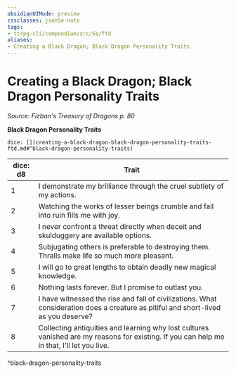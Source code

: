 ```yaml
---
obsidianUIMode: preview
cssclasses: json5e-note
tags:
- ttrpg-cli/compendium/src/5e/ftd
aliases:
- Creating a Black Dragon; Black Dragon Personality Traits
---
```

# Creating a Black Dragon; Black Dragon Personality Traits
*Source: Fizban's Treasury of Dragons p. 80* 

**Black Dragon Personality Traits**

`dice: [](creating-a-black-dragon-black-dragon-personality-traits-ftd.md#^black-dragon-personality-traits)`

| dice: d8 | Trait |
|----------|-------|
| 1 | I demonstrate my brilliance through the cruel subtlety of my actions. |
| 2 | Watching the works of lesser beings crumble and fall into ruin fills me with joy. |
| 3 | I never confront a threat directly when deceit and skulduggery are available options. |
| 4 | Subjugating others is preferable to destroying them. Thralls make life so much more pleasant. |
| 5 | I will go to great lengths to obtain deadly new magical knowledge. |
| 6 | Nothing lasts forever. But I promise to outlast you. |
| 7 | I have witnessed the rise and fall of civilizations. What consideration does a creature as pitiful and short-lived as you deserve? |
| 8 | Collecting antiquities and learning why lost cultures vanished are my reasons for existing. If you can help me in that, I'll let you live. |
^black-dragon-personality-traits